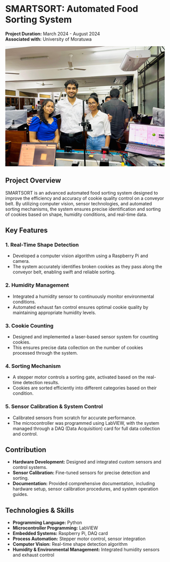 # SMARTSORT: Automated Food Sorting System

**Project Duration:** March 2024 - August 2024  
**Associated with:** University of Moratuwa

![Group Photo](SmartSort_Images/Group_Photo.jpeg)

## Project Overview
SMARTSORT is an advanced automated food sorting system designed to improve the efficiency and accuracy of cookie quality control on a conveyor belt. By utilizing computer vision, sensor technologies, and automated sorting mechanisms, the system ensures precise identification and sorting of cookies based on shape, humidity conditions, and real-time data.

## Key Features

### 1. Real-Time Shape Detection
- Developed a computer vision algorithm using a Raspberry Pi and camera.
- The system accurately identifies broken cookies as they pass along the conveyor belt, enabling swift and reliable sorting.

### 2. Humidity Management
- Integrated a humidity sensor to continuously monitor environmental conditions.
- Automated exhaust fan control ensures optimal cookie quality by maintaining appropriate humidity levels.

### 3. Cookie Counting
- Designed and implemented a laser-based sensor system for counting cookies.
- This ensures precise data collection on the number of cookies processed through the system.

### 4. Sorting Mechanism
- A stepper motor controls a sorting gate, activated based on the real-time detection results.
- Cookies are sorted efficiently into different categories based on their condition.

### 5. Sensor Calibration & System Control
- Calibrated sensors from scratch for accurate performance.
- The microcontroller was programmed using LabVIEW, with the system managed through a DAQ (Data Acquisition) card for full data collection and control.

## Contribution
- **Hardware Development:** Designed and integrated custom sensors and control systems.
- **Sensor Calibration:** Fine-tuned sensors for precise detection and sorting.
- **Documentation:** Provided comprehensive documentation, including hardware setup, sensor calibration procedures, and system operation guides.

## Technologies & Skills
- **Programming Language:** Python
- **Microcontroller Programming:** LabVIEW
- **Embedded Systems:** Raspberry Pi, DAQ card
- **Process Automation:** Stepper motor control, sensor integration
- **Computer Vision:** Real-time shape detection algorithm
- **Humidity & Environmental Management:** Integrated humidity sensors and exhaust control





